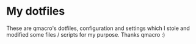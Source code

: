 # My dotfiles

These are qmacro's dotfiles, configuration and settings which I stole and modified some files / scripts for my purpose. Thanks qmacro :)
